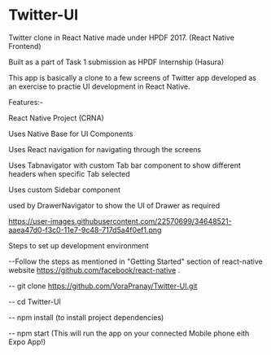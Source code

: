 # Twitter-UI
Twitter clone in React Native made under HPDF 2017. (React Native Frontend)

Built as a part of Task 1 submission as HPDF Internship (Hasura)

This app is basically a clone to a few screens of Twitter app developed as an exercise to practie UI development in React Native. 

Features:-

React Native Project (CRNA) 

Uses Native Base for UI Components

Uses React navigation for navigating through the screens

Uses Tabnavigator with custom Tab bar component to show different headers when specific Tab selected 

Uses custom Sidebar component 

used by DrawerNavigator to show the UI of Drawer as required

https://user-images.githubusercontent.com/22570699/34648521-aaea47d0-f3c0-11e7-9c48-717d5a4f0ef1.png

Steps to set up development environment

--Follow the steps as mentioned in "Getting Started" section of react-native website https://github.com/facebook/react-native .


-- git clone https://github.com/VoraPranay/Twitter-UI.git

-- cd Twitter-UI

-- npm install (to install project dependencies)

-- npm start (This will run the app on your connected Mobile phone eith Expo App!)
